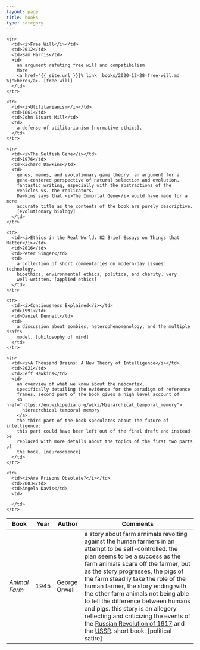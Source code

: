 ```yaml
---
layout: page
title: books
type: category
---
```


<table class="display" id="book-reviews">
  <thead>
    <tr>
      <th>Book</th>
      <th>Year</th>
      <th>Author</th>
      <th data-sortable="false">Comments</th>
    </tr>
  </thead>
  <tbody>
    <tr>
      <td><i>Animal Farm</i></td>
      <td>1945</td>
      <td>George Orwell</td>
      <td>
        a story about farm arnimals revolting against the human farmers in an
        attempt to be self-controlled.
        the plan seems to be a success as the farm animals scare off the farmer,
        but as the story progresses, the pigs of the farm steadily take the role
        of the human farmer, the story ending with the other farm animals not
        being able to tell the difference between humans and pigs.
        this story is an allegory reflecting and criticizing the events of the
        <a href="https://en.wikipedia.org/wiki/Russian_Revolution">Russian Revolution of 1917</a>
        and the
        <a href="https://en.wikipedia.org/wiki/Soviet_Union">USSR</a>.
        short book. [political satire]
      </td>
    </tr>

    <tr>
      <td><i>Free Will</i></td>
      <td>2012</td>
      <td>Sam Harris</td>
      <td>
        an argument refuting free will and compatibilism.
        More
        <a href="{{ site.url }}{% link _books/2020-12-28-free-will.md %}">here</a>. [free will]
      </td>
    </tr>

    <tr>
      <td><i>Utilitarianism</i></td>
      <td>1861</td>
      <td>John Stuart Mill</td>
      <td>
        a defense of utilitarianism [normative ethics].
      </td>
    </tr>

    <tr>
      <td><i>The Selfish Gene</i></td>
      <td>1976</td>
      <td>Richard Dawkins</td>
      <td>
        genes, memes, and evolutionary game theory: an argument for a
        gene-centered perspective of natural selection and evolution.
        fantastic writing, especially with the abstractions of the
        vehicles vs. the replicators.
        Dawkins says that <i>The Immortal Gene</i> would have made for a more
        accurate title as the contents of the book are purely descriptive.
        [evolutionary biology]
      </td>
    </tr>

    <tr>
      <td><i>Ethics in the Real World: 82 Brief Essays on Things that Matter</i></td>
      <td>2016</td>
      <td>Peter Singer</td>
      <td>
        a collection of short commentaries on modern-day issues: technology,
        bioethics, environmental ethics, politics, and charity. very
        well-written. [applied ethics]
      </td>
    </tr>

    <tr>
      <td><i>Conciousness Explained</i></td>
      <td>1991</td>
      <td>Daniel Dennett</td>
      <td>
        a discussion about zombies, heterophenomenology, and the multiple drafts
        model. [philosophy of mind]
      </td>
    </tr>

    <tr>
      <td><i>A Thousand Brains: A New Theory of Intelligence</i></td>
      <td>2021</td>
      <td>Jeff Hawkins</td>
      <td>
        an overview of what we know about the neocortex,
        specifically detailing the evidence for the paradigm of reference
        frames. second part of the book gives a high level account of
        <a href="https://en.wikipedia.org/wiki/Hierarchical_temporal_memory">
          hieracrchical temporal memory
        </a>.
        the third part of the book speculates about the future of intelligence:
        this part could have been left out of the final draft and instead be
        replaced with more details about the topics of the first two parts of
        the book. [neuroscience]
      </td>
    </tr>

    <tr>
      <td><i>Are Prisons Obsolete?</i></td>
      <td>2003</td>
      <td>Angela Davis</td>
      <td>
        -
      </td>
    </tr>
  </tbody>
</table>
